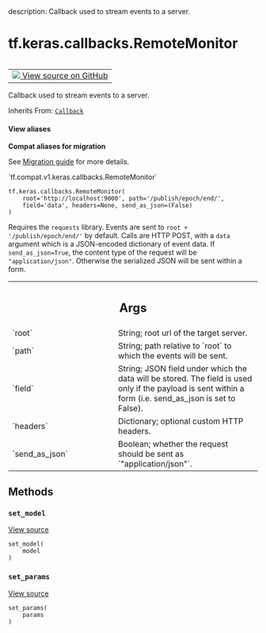 description: Callback used to stream events to a server.

<div itemscope itemtype="http://developers.google.com/ReferenceObject">
<meta itemprop="name" content="tf.keras.callbacks.RemoteMonitor" />
<meta itemprop="path" content="Stable" />
<meta itemprop="property" content="__init__"/>
<meta itemprop="property" content="set_model"/>
<meta itemprop="property" content="set_params"/>
</div>

# tf.keras.callbacks.RemoteMonitor

<!-- Insert buttons and diff -->

<table class="tfo-notebook-buttons tfo-api nocontent" align="left">
<td>
  <a target="_blank" href="https://github.com/keras-team/keras/tree/v2.7.0/keras/callbacks.py#L1858-L1918">
    <img src="https://www.tensorflow.org/images/GitHub-Mark-32px.png" />
    View source on GitHub
  </a>
</td>
</table>



Callback used to stream events to a server.

Inherits From: [`Callback`](../../../tf/keras/callbacks/Callback.md)

<section class="expandable">
  <h4 class="showalways">View aliases</h4>
  <p>
<b>Compat aliases for migration</b>
<p>See
<a href="https://www.tensorflow.org/guide/migrate">Migration guide</a> for
more details.</p>
<p>`tf.compat.v1.keras.callbacks.RemoteMonitor`</p>
</p>
</section>

<pre class="devsite-click-to-copy prettyprint lang-py tfo-signature-link">
<code>tf.keras.callbacks.RemoteMonitor(
    root=&#x27;http://localhost:9000&#x27;, path=&#x27;/publish/epoch/end/&#x27;,
    field=&#x27;data&#x27;, headers=None, send_as_json=(False)
)
</code></pre>



<!-- Placeholder for "Used in" -->

Requires the `requests` library.
Events are sent to `root + '/publish/epoch/end/'` by default. Calls are
HTTP POST, with a `data` argument which is a
JSON-encoded dictionary of event data.
If `send_as_json=True`, the content type of the request will be
`"application/json"`.
Otherwise the serialized JSON will be sent within a form.

<!-- Tabular view -->
 <table class="responsive fixed orange">
<colgroup><col width="214px"><col></colgroup>
<tr><th colspan="2"><h2 class="add-link">Args</h2></th></tr>

<tr>
<td>
`root`
</td>
<td>
String; root url of the target server.
</td>
</tr><tr>
<td>
`path`
</td>
<td>
String; path relative to `root` to which the events will be sent.
</td>
</tr><tr>
<td>
`field`
</td>
<td>
String; JSON field under which the data will be stored.
The field is used only if the payload is sent within a form
(i.e. send_as_json is set to False).
</td>
</tr><tr>
<td>
`headers`
</td>
<td>
Dictionary; optional custom HTTP headers.
</td>
</tr><tr>
<td>
`send_as_json`
</td>
<td>
Boolean; whether the request should be
sent as `"application/json"`.
</td>
</tr>
</table>



## Methods

<h3 id="set_model"><code>set_model</code></h3>

<a target="_blank" href="https://github.com/keras-team/keras/tree/v2.7.0/keras/callbacks.py#L645-L646">View source</a>

<pre class="devsite-click-to-copy prettyprint lang-py tfo-signature-link">
<code>set_model(
    model
)
</code></pre>




<h3 id="set_params"><code>set_params</code></h3>

<a target="_blank" href="https://github.com/keras-team/keras/tree/v2.7.0/keras/callbacks.py#L642-L643">View source</a>

<pre class="devsite-click-to-copy prettyprint lang-py tfo-signature-link">
<code>set_params(
    params
)
</code></pre>






